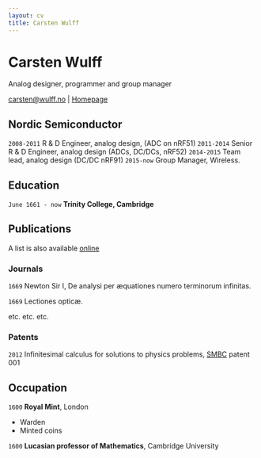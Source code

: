 ```yaml
---
layout: cv
title: Carsten Wulff
---
```

# Carsten Wulff
Analog designer, programmer and group manager 


<div id="webaddress">
<a href="carsten@wulff.no">carsten@wulff.no</a>
| <a href="www.wulff.no">Homepage</a>
</div>


## Nordic Semiconductor

`2008-2011` R & D Engineer, analog design, (ADC on nRF51)
`2011-2014` Senior R & D Engineer, analog design (ADCs, DC/DCs, nRF52)
`2014-2015` Team lead, analog design (DC/DC nRF91)
`2015-now`  Group Manager, Wireless. 

## Education

`June 1661 - now`
__Trinity College, Cambridge__


## Publications

A list is also available [online](https://scholar.google.no/citations?user=uMepikoAAAAJ&hl=no&oi=sra) 

### Journals

`1669`
Newton Sir I, De analysi per æquationes numero terminorum infinitas. 

`1669`
Lectiones opticæ.

etc. etc. etc.

### Patents

`2012`
Infinitesimal calculus for solutions to physics problems, [SMBC](http://www.techdirt.com/articles/20121011/09312820678/if-patents-had-been-around-time-newton.shtml) patent 001


## Occupation

`1600`
__Royal Mint__, London

- Warden
- Minted coins

`1600`
__Lucasian professor of Mathematics__, Cambridge University



<!-- ### Footer

Last updated: May 2013 -->


